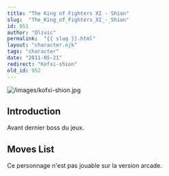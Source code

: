 ```yaml
---
title: "The King of Fighters XI - Shion"
slug:  "The_King_of_Fighters_XI_-_Shion"
id: 951
author: "Olivic"
permalink:  "{{ slug }}.html"
layout: "character.njk"
tags: "character"
date: "2011-05-21"
redirect: "Kofxi-shion"
old_id: 952
---
```


![](/images/kofxi-shion.jpg "/images/kofxi-shion.jpg")

## Introduction

Avant dernier boss du jeux.

## Moves List

Ce personnage n'est pas jouable sur la version arcade.
